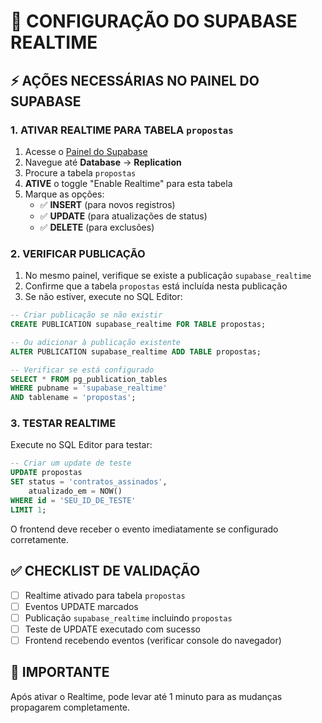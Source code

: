 # 🔧 CONFIGURAÇÃO DO SUPABASE REALTIME

## ⚡ AÇÕES NECESSÁRIAS NO PAINEL DO SUPABASE

### 1. ATIVAR REALTIME PARA TABELA `propostas`

1. Acesse o [Painel do Supabase](https://app.supabase.com)
2. Navegue até **Database** → **Replication**
3. Procure a tabela `propostas`
4. **ATIVE** o toggle "Enable Realtime" para esta tabela
5. Marque as opções:
   - ✅ **INSERT** (para novos registros)
   - ✅ **UPDATE** (para atualizações de status)
   - ✅ **DELETE** (para exclusões)

### 2. VERIFICAR PUBLICAÇÃO

1. No mesmo painel, verifique se existe a publicação `supabase_realtime`
2. Confirme que a tabela `propostas` está incluída nesta publicação
3. Se não estiver, execute no SQL Editor:

```sql
-- Criar publicação se não existir
CREATE PUBLICATION supabase_realtime FOR TABLE propostas;

-- Ou adicionar à publicação existente
ALTER PUBLICATION supabase_realtime ADD TABLE propostas;

-- Verificar se está configurado
SELECT * FROM pg_publication_tables
WHERE pubname = 'supabase_realtime'
AND tablename = 'propostas';
```

### 3. TESTAR REALTIME

Execute no SQL Editor para testar:

```sql
-- Criar um update de teste
UPDATE propostas
SET status = 'contratos_assinados',
    atualizado_em = NOW()
WHERE id = 'SEU_ID_DE_TESTE'
LIMIT 1;
```

O frontend deve receber o evento imediatamente se configurado corretamente.

## ✅ CHECKLIST DE VALIDAÇÃO

- [ ] Realtime ativado para tabela `propostas`
- [ ] Eventos UPDATE marcados
- [ ] Publicação `supabase_realtime` incluindo `propostas`
- [ ] Teste de UPDATE executado com sucesso
- [ ] Frontend recebendo eventos (verificar console do navegador)

## 🚨 IMPORTANTE

Após ativar o Realtime, pode levar até 1 minuto para as mudanças propagarem completamente.
